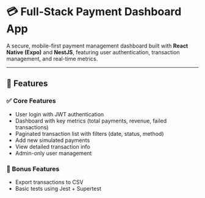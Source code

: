 # 💳 Full-Stack Payment Dashboard App

A secure, mobile-first payment management dashboard built with **React Native (Expo)** and **NestJS**, featuring user authentication, transaction management, and real-time metrics.

---

## 🚀 Features

### ✅ Core Features
- User login with JWT authentication
- Dashboard with key metrics (total payments, revenue, failed transactions)
- Paginated transaction list with filters (date, status, method)
- Add new simulated payments
- View detailed transaction info
- Admin-only user management

### 🎁 Bonus Features
- Export transactions to CSV
- Basic tests using Jest + Supertest
